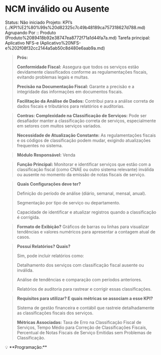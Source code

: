 # NCM inválido ou Ausente

Status: Não iniciado
Projeto: KPI’s (../KPI%E2%80%99s%20d82325c7c49b48189ca757318627d788.md)
Agrupando Por :: Produto (Produto%2089418b92e38747ea8772f71a1d44fa7a.md)
Tarefa principal: Aplicativo NFS-e (Aplicativo%20NFS-e%202f08f32cc2144a5ab50c8d480e6aab9a.md)

> **Prós:**
> 
> 
> **Conformidade Fiscal:** Assegura que todos os serviços estão devidamente classificados conforme as regulamentações fiscais, evitando problemas legais e multas.
> 
> **Precisão na Documentação Fiscal:** Garante a precisão e a integridade das informações em documentos fiscais.
> 
> **Facilitação da Análise de Dados:** Contribui para a análise correta de dados fiscais e tributários para relatórios e auditorias.
> 

> **Contras:
Complexidade na Classificação de Serviços:** Pode ser desafiador manter a classificação correta de serviços, especialmente em setores com muitos serviços variados.
> 
> 
> **Necessidade de Atualização Constante:** As regulamentações fiscais e os códigos de classificação podem mudar, exigindo atualizações frequentes no sistema.
> 

> **Módulo Responsável:**
Venda
> 

> **Função Principal:**
Monitorar e identificar serviços que estão com a classificação fiscal (como CNAE ou outro sistema relevante) inválida ou ausente no momento da emissão de notas fiscais de serviço.
> 

> **Quais Configurações deve ter?**
> 
> 
> Definição do período de análise (diário, semanal, mensal, anual).
> 
> Segmentação por tipo de serviço ou departamento.
> 
> Capacidade de identificar e atualizar registros quando a classificação é corrigida.
> 

> **Formato de Exibição?**
Gráficos de barras ou linhas para visualizar tendências e valores numéricos para apresentar a contagem atual de casos.
> 

> **Possuí Relatórios? Quais?**
> 
> 
> Sim, pode incluir relatórios como:
> 
> Detalhamento dos serviços com classificação fiscal ausente ou inválida.
> 
> Análise de tendências e comparação com períodos anteriores.
> 
> Relatórios de auditoria para rastrear e corrigir essas classificações.
> 

> **Requisitos para utilizar? E quais métricas se associam a esse KPI?**
> 
> 
> Sistema de gestão financeira e contábil que rastreie detalhadamente as classificações fiscais dos serviços.
> 
> **Métricas Associadas:** 
> Taxa de Erro na Classificação Fiscal de Serviços, Tempo Médio para Correção de Classificações Fiscais, Percentual de Notas Fiscais de Serviço Emitidas sem Problemas de Classificação.
> 

<aside>
💡 **Programação:**

</aside>